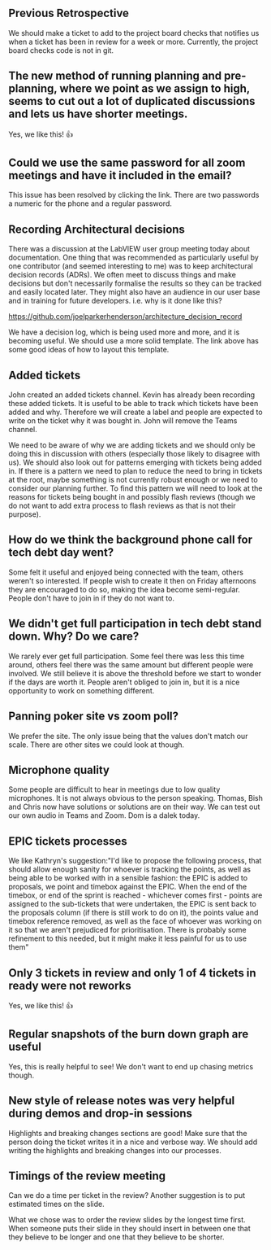 ## Previous Retrospective

We should make a ticket to add to the project board checks that notifies us when a ticket has been in review for a week or more. Currently, the project board checks code is not in git.

## The new method of running planning and pre-planning, where we point as we assign to high, seems to cut out a lot of duplicated discussions and lets us have shorter meetings.

Yes, we like this! 👍 

## Could we use the same password for all zoom meetings and have it included in the email?

This issue has been resolved by clicking the link. There are two passwords a numeric for the phone and a regular password.


## Recording Architectural decisions

There was a discussion at the LabVIEW user group meeting today about documentation.  One thing that was recommended as particularly useful by one contributor (and seemed interesting to me) was to keep architectural decision records (ADRs).  We often meet to discuss things and make decisions but don't necessarily formalise the results so they can be tracked and easily located later.  They might also have an audience in our user base and in training for future developers. i.e. why is it done like this?

https://github.com/joelparkerhenderson/architecture_decision_record

We have a decision log, which is being used more and more, and it is becoming useful. We should use a more solid template. The link above has some good ideas of how to layout this template.

## Added tickets

John created an added tickets channel. Kevin has already been recording these added tickets. It is useful to be able to track which tickets have been added and why. Therefore we will create a label and people are expected to write on the ticket why it was bought in. John will remove the Teams channel.

We need to be aware of why we are adding tickets and we should only be doing this in discussion with others (especially those likely to disagree with us). We should also look out for patterns emerging with tickets being added in. If there is a pattern we need to plan to reduce the need to bring in tickets at the root, maybe something is not currently robust enough or we need to consider our planning further. To find this pattern we will need to look at the reasons for tickets being bought in and possibly flash reviews (though we do not want to add extra process to flash reviews as that is not their purpose).

## How do we think the background phone call for tech debt day went?

Some felt it useful and enjoyed being connected with the team, others weren't so interested. If people wish to create it then on Friday afternoons they are encouraged to do so, making the idea become semi-regular. People don't have to join in if they do not want to.

## We didn't get full participation in tech debt stand down. Why? Do we care?

We rarely ever get full participation. Some feel there was less this time around, others feel there was the same amount but different people were involved. We still believe it is above the threshold before we start to wonder if the days are worth it. People aren't obliged to join in, but it is a nice opportunity to work on something different.

## Panning poker site vs zoom poll?

We prefer the site. The only issue being that the values don't match our scale. There are other sites we could look at though. 

## Microphone quality

Some people are difficult to hear in meetings due to low quality microphones. It is not always obvious to the person speaking. Thomas, Bish and Chris now have solutions or solutions are on their way. We can test out our own audio in Teams and Zoom. Dom is a dalek today.

## EPIC tickets processes

We like Kathryn's suggestion:"I'd like to propose the following process, that should allow enough sanity for whoever is tracking the points, as well as being able to be worked with in a sensible fashion: the EPIC is added to proposals, we point and timebox against the EPIC. When the end of the timebox, or end of the sprint is reached - whichever comes first - points are assigned to the sub-tickets that were undertaken, the EPIC  is sent back to the proposals column (if there is still work to do on it), the points value and timebox reference removed, as well as the face of whoever was working on it so that we aren't prejudiced for prioritisation. There is probably some refinement to this needed, but it might make it less painful for us to use them"

## Only 3 tickets in review and only 1 of 4 tickets in ready were not reworks

Yes, we like this! 👍 

## Regular snapshots of the burn down graph are useful

Yes, this is really helpful to see! We don't want to end up chasing metrics though.

## New style of release notes was very helpful during demos and drop-in sessions

Highlights and breaking changes sections are good! Make sure that the person doing the ticket writes it in a nice and verbose way. We should add writing the highlights and breaking changes into our processes.

## Timings of the review meeting

Can we do a time per ticket in the review? Another suggestion is to put estimated times on the slide.

What we chose was to order the review slides by the longest time first. When someone puts their slide in they should insert in between one that they believe to be longer and one that they believe to be shorter.
